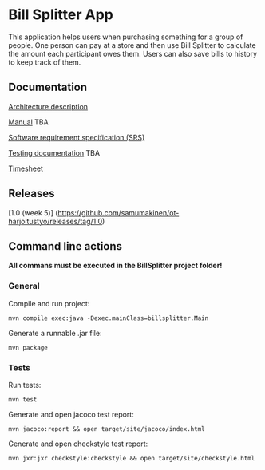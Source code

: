 # Bill Splitter App
This application helps users when purchasing something for a group of people. One person can pay at a store and then use Bill Splitter to calculate the amount each participant owes them. Users can also save bills to history to keep track of them.
## Documentation

[Architecture description](documentation/architecture.md)

[Manual](documentation/manual.md) TBA

[Software requirement specification (SRS)](documentation/srs.md)

[Testing documentation](documentation/testing.md) TBA

[Timesheet](documentation/timesheet.md)

## Releases

[1.0 (week 5)] (https://github.com/samumakinen/ot-harjoitustyo/releases/tag/1.0)

## Command line actions
**All commans must be executed in the BillSplitter project folder!**
### General
Compile and run project:
```
mvn compile exec:java -Dexec.mainClass=billsplitter.Main
```
Generate a runnable .jar file:
```
mvn package
```
### Tests
Run tests:
```
mvn test
```
Generate and open jacoco test report:
```
mvn jacoco:report && open target/site/jacoco/index.html
```
Generate and open checkstyle test report:
```
mvn jxr:jxr checkstyle:checkstyle && open target/site/checkstyle.html
```
